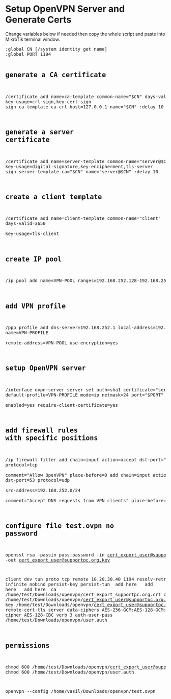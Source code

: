 <!DOCTYPE html>
<html lang="en">
<head>
    <meta charset="UTF-8">
    <meta name="viewport" content="width=device-width, initial-scale=1.0">
</head>
<body>
    <h1>Setup OpenVPN Server and Generate Certs</h1>
    <p>Change variables below if needed then copy the whole script and paste into MikroTik terminal window.</p>
    <pre>
:global CN [/system identity get name]
:global PORT 1194

## generate a CA certificate
/certificate
add name=ca-template common-name="$CN" days-valid=3650 \
  key-usage=crl-sign,key-cert-sign
sign ca-template ca-crl-host=127.0.0.1 name="$CN"
:delay 10

## generate a server certificate
/certificate
add name=server-template common-name="server@$CN" days-valid=3650 \
  key-usage=digital-signature,key-encipherment,tls-server
sign server-template ca="$CN" name="server@$CN"
:delay 10

## create a client template
/certificate
add name=client-template common-name="client" days-valid=3650 \
  key-usage=tls-client

## create IP pool
/ip pool
add name=VPN-POOL ranges=192.168.252.128-192.168.252.224

## add VPN profile
/ppp profile
add dns-server=192.168.252.1 local-address=192.168.252.1 name=VPN-PROFILE \
  remote-address=VPN-POOL use-encryption=yes

## setup OpenVPN server
/interface ovpn-server server
set auth=sha1 certificate="server@$CN" cipher=aes128-cbc,aes192-cbc,aes256-cbc \
  default-profile=VPN-PROFILE mode=ip netmask=24 port="$PORT" \
  enabled=yes require-client-certificate=yes

## add firewall rules with specific positions
/ip firewall filter
add chain=input action=accept dst-port="$PORT" protocol=tcp \
  comment="Allow OpenVPN" place-before=0
add chain=input action=accept dst-port=53 protocol=udp \
  src-address=192.168.252.0/24 \
  comment="Accept DNS requests from VPN clients" place-before=1

## configure file test.ovpn no password 
openssl rsa -passin pass:password -in cert_export_user@supportpc.org.key -out cert_export_user@supportpc.org.key

client
dev tun
proto tcp
remote 10.20.30.40 1194
resolv-retry infinite
nobind
persist-key
persist-tun
<ca>
add here
</ca>
<cert>
add here
</cert>
<key>
add here
</key>
ca /home/test/Downloads/openvpn/cert_export_supportpc.org.crt
cert /home/test/Downloads/openvpn/cert_export_user@supportpc.org.crt
key /home/test/Downloads/openvpn/cert_export_user@supportpc.org.key
remote-cert-tls server
data-ciphers AES-256-GCM:AES-128-GCM:AES-128-CBC
cipher AES-128-CBC
verb 3
auth-user-pass /home/test/Downloads/openvpn/user.auth

## permissions
chmod 600 /home/test/Downloads/openvpn/cert_export_user@supportpc.org.key
chmod 600 /home/test/Downloads/openvpn/user.auth

openvpn --config /home/vasil/Downloads/openvpn/test.ovpn
    </pre>
</body>
</html>
